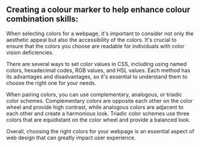 Creating a colour marker to help enhance colour combination skills:
--------------------------------------------------------------------

 When selecting colors for a webpage, it's important to consider not only the aesthetic
 appeal but also the accessibility of the colors. It's crucial to ensure that the colors
 you choose are readable for individuals with color vision deficiencies.

There are several ways to set color values in CSS, including using named colors,
hexadecimal codes, RGB values, and HSL values. Each method has its advantages and
disadvantages, so it's essential to understand them to choose the right one for your needs.

When pairing colors, you can use complementary, analogous, or triadic color schemes.
Complementary colors are opposite each other on the color wheel and provide high contrast,
while analogous colors are adjacent to each other and create a harmonious look.
Triadic color schemes use three colors that are equidistant on the color wheel and
provide a balanced look.

Overall, choosing the right colors for your webpage is an essential aspect of
web design that can greatly impact user experience.
